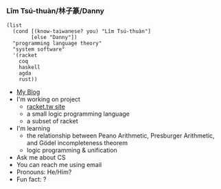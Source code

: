 ### Lîm Tsú-thuàn/林子篆/Danny

```racket
(list
  (cond [(know-taiwanese? you) "Lîm Tsú-thuàn"]
        [else "Danny"])
  "programming language theory"
  "system software"
  '(racket
    coq
    haskell
    agda
    rust))
```

- [My Blog](http://dannypsnl.github.io/)
- I'm working on project
  - [racket.tw site](https://racket-tw.github.io/)
  - a small logic programming language
  - a subset of racket
- I'm learning
  - the relationship between Peano Arithmetic, Presburger Arithmetic, and Gödel incompleteness theorem
  - logic programming & unification
- Ask me about CS
- You can reach me using email
- Pronouns: He/Him?
- Fun fact: ?

